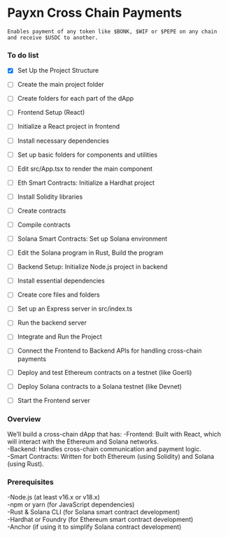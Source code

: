 # Payxn Cross Chain Payments
```
Enables payment of any token like $BONK, $WIF or $PEPE on any chain and receive $USDC to another. 
```

### To do list
- [x] Set Up the Project Structure
- [ ] Create the main project folder
- [ ] Create folders for each part of the dApp
- [ ] Frontend Setup (React)
- [ ] Initialize a React project in frontend
- [ ] Install necessary dependencies
- [ ] Set up basic folders for components and utilities
- [ ] Edit src/App.tsx to render the main component
- [ ] Eth Smart Contracts: Initialize a Hardhat project
- [ ] Install Solidity libraries
- [ ] Create contracts
- [ ] Compile contracts
- [ ] Solana Smart Contracts: Set up Solana environment
- [ ] Edit the Solana program in Rust, Build the program
- [ ] Backend Setup: Initialize Node.js project in backend
- [ ] Install essential dependencies
- [ ] Create core files and folders
- [ ] Set up an Express server in src/index.ts
- [ ] Run the backend server
- [ ] Integrate and Run the Project
- [ ] Connect the Frontend to Backend APIs for handling cross-chain payments
- [ ] Deploy and test Ethereum contracts on a testnet (like Goerli)
- [ ] Deploy Solana contracts to a Solana testnet (like Devnet)
- [ ] Start the Frontend server


### Overview
We’ll build a cross-chain dApp that has:
-Frontend: Built with React, which will interact with the Ethereum and Solana networks.<br />
-Backend: Handles cross-chain communication and payment logic.<br />
-Smart Contracts: Written for both Ethereum (using Solidity) and Solana (using Rust).

### Prerequisites
-Node.js (at least v16.x or v18.x)<br />
-npm or yarn (for JavaScript dependencies)<br />
-Rust & Solana CLI (for Solana smart contract development)<br />
-Hardhat or Foundry (for Ethereum smart contract development)<br />
-Anchor (if using it to simplify Solana contract development)<br />
